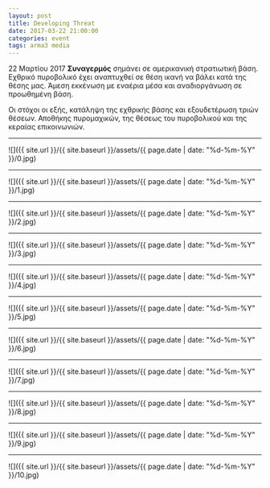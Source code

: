 ```yaml
---
layout: post
title: Developing Threat
date: 2017-03-22 21:00:00
categories: event
tags: arma3 media
---
```



22 Μαρτίου 2017 **Συναγερμός** σημάνει σε αμερικανική στρατιωτική βάση. Εχθρικό πυροβολικό έχει αναπτυχθεί σε θέση ικανή να βάλει κατά της θέσης μας. Άμεση εκκένωση με εναέρια μέσα και αναδιοργάνωση σε προωθημένη βάση. 

Οι στόχοι οι εξής, κατάληψη της εχθρικής βάσης και εξουδετέρωση τριών θέσεων. Αποθήκης πυρομαχικών, της θέσεως του πυροβολικού και της κεραίας επικοινωνιών.



---
![]({{ site.url }}/{{ site.baseurl }}/assets/{{ page.date | date: "%d-%m-%Y" }}/0.jpg)

---
![]({{ site.url }}/{{ site.baseurl }}/assets/{{ page.date | date: "%d-%m-%Y" }}/1.jpg)

---
![]({{ site.url }}/{{ site.baseurl }}/assets/{{ page.date | date: "%d-%m-%Y" }}/2.jpg)

---
![]({{ site.url }}/{{ site.baseurl }}/assets/{{ page.date | date: "%d-%m-%Y" }}/3.jpg)

---
![]({{ site.url }}/{{ site.baseurl }}/assets/{{ page.date | date: "%d-%m-%Y" }}/4.jpg)

---
![]({{ site.url }}/{{ site.baseurl }}/assets/{{ page.date | date: "%d-%m-%Y" }}/5.jpg)

---
![]({{ site.url }}/{{ site.baseurl }}/assets/{{ page.date | date: "%d-%m-%Y" }}/6.jpg)

---
![]({{ site.url }}/{{ site.baseurl }}/assets/{{ page.date | date: "%d-%m-%Y" }}/7.jpg)

---
![]({{ site.url }}/{{ site.baseurl }}/assets/{{ page.date | date: "%d-%m-%Y" }}/8.jpg)

---
![]({{ site.url }}/{{ site.baseurl }}/assets/{{ page.date | date: "%d-%m-%Y" }}/9.jpg)

---
![]({{ site.url }}/{{ site.baseurl }}/assets/{{ page.date | date: "%d-%m-%Y" }}/10.jpg)